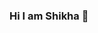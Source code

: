 ### Hi I am Shikha 👋

<!--
**Shikha2889/Shikha2889** is a ✨ _special_ ✨ repository because its `README.md` (this file) appears on your GitHub profile.

Here are some ideas to get you started:

- 🔭 I’m currently working on ...
- 🌱 I’m currently learning ...
- 👯 I’m looking to collaborate on ...
- 🤔 I’m looking for help with ...
- 💬 Ask me about ...
- 📫 How to reach me: ...
- 😄 Pronouns: ...
- ⚡ Fun fact: ...
[![Shikha's GitHub stats](https://github-readme-stats.vercel.app/api?username=Shikha2889)](https://github.com/Shikha2889/github-readme-stats)

## 📈 GitHub Stats 

[![Anurag's github stats](https://github-readme-stats.vercel.app/api?username=Shikha2889)](https://github.com/Shikha2889)

